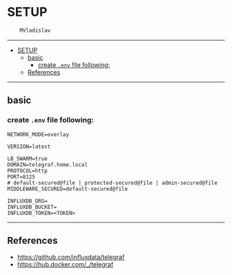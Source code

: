# SETUP

```sh
    MVladislav
```

---

- [SETUP](#setup)
  - [basic](#basic)
    - [create `.env` file following:](#create-env-file-following)
  - [References](#references)

---

## basic

### create `.env` file following:

```env
NETWORK_MODE=overlay

VERSION=latest

LB_SWARM=true
DOMAIN=telegraf.home.local
PROTOCOL=http
PORT=8125
# default-secured@file | protected-secured@file | admin-secured@file
MIDDLEWARE_SECURED=default-secured@file

INFLUXDB_ORG=
INFLUXDB_BUCKET=
INFLUXDB_TOKEN=<TOKEN>
```

---

## References

- <https://github.com/influxdata/telegraf>
- <https://hub.docker.com/_/telegraf>

